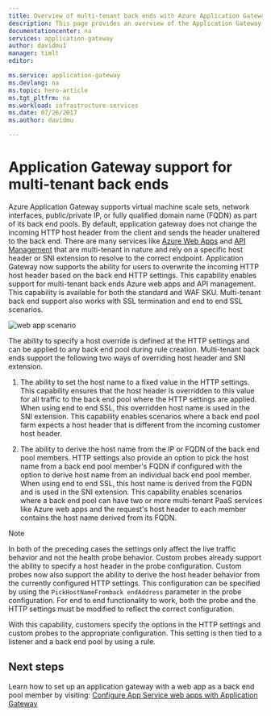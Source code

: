 ```yaml
---
title: Overview of multi-tenant back ends with Azure Application Gateway | Microsoft Docs
description: This page provides an overview of the Application Gateway support for multi-tenant back ends.
documentationcenter: na
services: application-gateway
author: davidmu1
manager: timlt
editor: 

ms.service: application-gateway
ms.devlang: na
ms.topic: hero-article
ms.tgt_pltfrm: na
ms.workload: infrastructure-services
ms.date: 07/26/2017
ms.author: davidmu

---
```


# Application Gateway support for multi-tenant back ends

Azure Application Gateway supports virtual machine scale sets, network interfaces, public/private IP, or fully qualified domain name (FQDN) as part of its back end pools. By default, application gateway does not change the incoming HTTP host header from the client and sends the header unaltered to the back end. There are many services like [Azure Web Apps](../app-service/app-service-web-overview.md) and [API Management](../api-management/api-management-key-concepts.md) that are multi-tenant in nature and rely on a specific host header or SNI extension to resolve to the correct endpoint. Application Gateway now supports the ability for users to overwrite the incoming HTTP host header based on the back end HTTP settings. This capability enables support for multi-tenant back ends Azure web apps and API management. This capability is available for both the standard and WAF SKU. Multi-tenant back end support also works with SSL termination and end to end SSL scenarios.

![web app scenario](./media/application-gateway-web-app-overview/scenario.png)

The ability to specify a host override is defined at the HTTP settings and can be applied to any back end pool during rule creation. Multi-tenant back ends support the following two ways of overriding host header and SNI extension.

1. The ability to set the host name to a fixed value in the HTTP settings. This capability ensures that the host header is overridden to this value for all traffic to the back end pool where the HTTP settings are applied. When using end to end SSL, this overridden host name is used in the SNI extension. This capability enables scenarios where a back end pool farm expects a host header that is different from the incoming customer host header.

2. The ability to derive the host name from the IP or FQDN of the back end pool members. HTTP settings also provide an option to pick the host name from a back end pool member's FQDN if configured with the option to derive host name from an individual back end pool member. When using end to end SSL, this host name is derived from the FQDN and is used in the SNI extension. This capability enables scenarios where a back end pool can have two or more multi-tenant PaaS services like Azure web apps and the request's host header to each member contains the host name derived from its FQDN.

> [!NOTE]
> In both of the preceding cases the settings only affect the live traffic behavior and not the health probe behavior. Custom probes already support the ability to specify a host header in the probe configuration. Custom probes now also support the ability to derive the host header behavior from the currently configured HTTP settings. This configuration can be specified by using the `PickHostNameFromback endAddress` parameter in the probe configuration. For end to end functionality to work, both the probe and the HTTP settings must be modified to reflect the correct configuration.

With this capability, customers specify the options in the HTTP settings and custom probes to the appropriate configuration. This setting is then tied to a listener and a back end pool by using a rule.

## Next steps

Learn how to set up an application gateway with a web app as a back end pool member by visiting: [Configure App Service web apps with Application Gateway](application-gateway-web-app-powershell.md)
